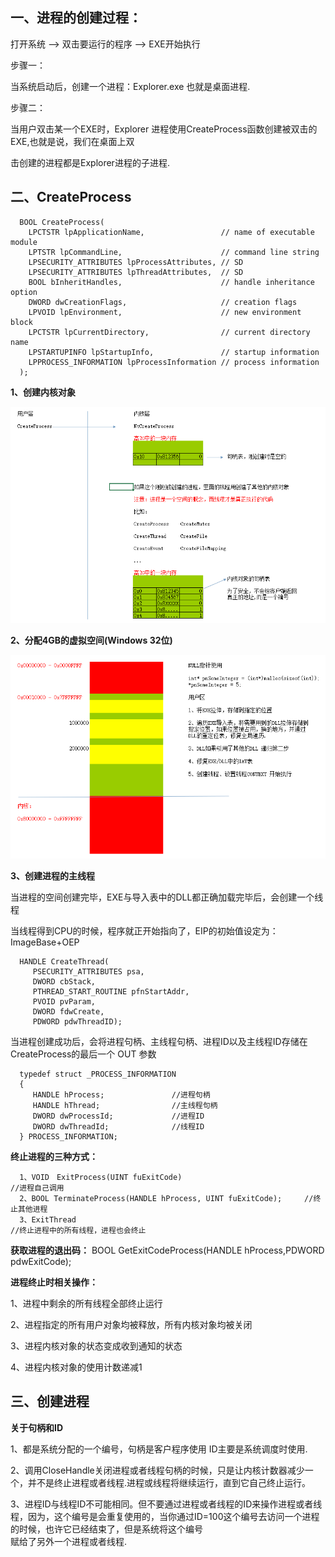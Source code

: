 一、进程的创建过程：										
---									

打开系统  ——>  双击要运行的程序  ——>  EXE开始执行				


步骤一：										

当系统启动后，创建一个进程：Explorer.exe 也就是桌面进程.										

步骤二：										

当用户双击某一个EXE时，Explorer 进程使用CreateProcess函数创建被双击的EXE,也就是说，我们在桌面上双										

击创建的进程都是Explorer进程的子进程.										

二、CreateProcess
---

									
      BOOL CreateProcess(								
        LPCTSTR lpApplicationName,                 // name of executable module								
        LPTSTR lpCommandLine,                      // command line string								
        LPSECURITY_ATTRIBUTES lpProcessAttributes, // SD								
        LPSECURITY_ATTRIBUTES lpThreadAttributes,  // SD								
        BOOL bInheritHandles,                      // handle inheritance option								
        DWORD dwCreationFlags,                     // creation flags								
        LPVOID lpEnvironment,                      // new environment block								
        LPCTSTR lpCurrentDirectory,                // current directory name								
        LPSTARTUPINFO lpStartupInfo,               // startup information								
        LPPROCESS_INFORMATION lpProcessInformation // process information								
      );								

**1、创建内核对象**

![](https://raw.githubusercontent.com/Whitebird0/tuchuang/main/QQ%E6%88%AA%E5%9B%BE20220304232232.png)

**2、分配4GB的虚拟空间(Windows 32位)**

![](https://raw.githubusercontent.com/Whitebird0/tuchuang/main/QQ%E6%88%AA%E5%9B%BE20220304232438.png)

**3、创建进程的主线程**

当进程的空间创建完毕，EXE与导入表中的DLL都正确加载完毕后，会创建一个线程								
								
当线程得到CPU的时候，程序就正开始指向了，EIP的初始值设定为：ImageBase+OEP								

      HANDLE CreateThread(					
         PSECURITY_ATTRIBUTES psa,					
         DWORD cbStack,					
         PTHREAD_START_ROUTINE pfnStartAddr,					
         PVOID pvParam,					
         DWORD fdwCreate,					
         PDWORD pdwThreadID);					
						
当进程创建成功后，会将进程句柄、主线程句柄、进程ID以及主线程ID存储在CreateProcess的最后一个 OUT 参数				

							

      typedef struct _PROCESS_INFORMATION					
      {					
         HANDLE hProcess;				//进程句柄	
         HANDLE hThread;				//主线程句柄	
         DWORD dwProcessId;				//进程ID	
         DWORD dwThreadId;				//线程ID	
      } PROCESS_INFORMATION;					

**终止进程的三种方式：**

										
      1、VOID　ExitProcess(UINT fuExitCode)						            	//进程自己调用			
      2、BOOL TerminateProcess(HANDLE hProcess, UINT fuExitCode);	 //终止其他进程			
      3、ExitThread						                                  	 //终止进程中的所有线程，进程也会终止			

**获取进程的退出码：**
      BOOL GetExitCodeProcess(HANDLE hProcess,PDWORD pdwExitCode);						

**进程终止时相关操作：**								
									
1、进程中剩余的所有线程全部终止运行								
									
2、进程指定的所有用户对象均被释放，所有内核对象均被关闭								
									
3、进程内核对象的状态变成收到通知的状态								
									
4、进程内核对象的使用计数递减1								


三、创建进程
---

**关于句柄和ID**					
					
1、都是系统分配的一个编号，句柄是客户程序使用 ID主要是系统调度时使用.					
					
2、调用CloseHandle关闭进程或者线程句柄的时候，只是让内核计数器减少一个，并不是终止进程或者线程.进程或线程将继续运行，直到它自己终止运行。					
					
3、进程ID与线程ID不可能相同。但不要通过进程或者线程的ID来操作进程或者线程，因为，这个编号是会重复使用的，当你通过ID=100这个编号去访问一个进程的时候，也许它已经结束了，但是系统将这个编号					
   赋给了另外一个进程或者线程.					



